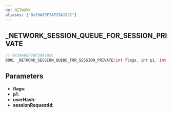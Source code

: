 ```yaml
---
ns: NETWORK
aliases: ["0x39A8EF7AF29A192C"]
---
```

## _NETWORK_SESSION_QUEUE_FOR_SESSION_PRIVATE

```c
// 0x39A8EF7AF29A192C
BOOL _NETWORK_SESSION_QUEUE_FOR_SESSION_PRIVATE(int flags, int p1, int userHash, Any* sessionRequestId);
```

## Parameters
* **flags**:
* **p1**:
* **userHash**:
* **sessionRequestId**:
